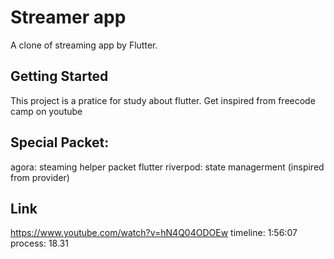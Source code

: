 # Streamer app

A clone of streaming app by Flutter.

## Getting Started

This project is a pratice for study about flutter. Get inspired from freecode camp on youtube

## Special Packet:

agora: steaming helper packet
flutter riverpod: state managerment (inspired from provider)

## Link

https://www.youtube.com/watch?v=hN4Q04ODOEw
timeline: 1:56:07
process: 18.31
